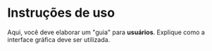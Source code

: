 # Instruções de uso

Aqui, você deve elaborar um "guia" para **usuários**. Explique como a interface gráfica deve ser utilizada.